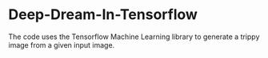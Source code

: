# Deep-Dream-In-Tensorflow
The code uses the Tensorflow Machine Learning library to generate a trippy image from a given input image.
